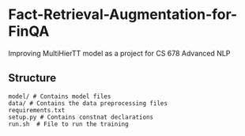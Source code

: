 # Fact-Retrieval-Augmentation-for-FinQA
Improving MultiHierTT model as a project for CS 678 Advanced NLP



## Structure
```
model/ # Contains model files
data/ # Contains the data preprocessing files
requirements.txt
setup.py # Contains constnat declarations
run.sh  # File to run the training
```
